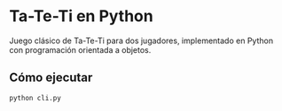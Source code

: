 # Ta-Te-Ti en Python

Juego clásico de Ta-Te-Ti para dos jugadores, implementado en Python con programación orientada a objetos.

## Cómo ejecutar
```bash
python cli.py
